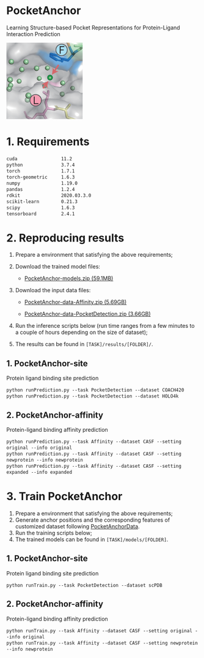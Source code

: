 # PocketAnchor

Learning Structure-based Pocket Representations for Protein-Ligand Interaction Prediction

<div><img width=200 src=https://github.com/tiantz17/PocketAnchor/blob/main/figure/pocketanchor.png></div>

# 1. Requirements

```
cuda                11.2
python              3.7.4
torch               1.7.1
torch-geometric     1.6.3
numpy               1.19.0
pandas              1.2.4
rdkit               2020.03.3.0
scikit-learn        0.21.3 
scipy               1.6.3 
tensorboard         2.4.1
```

# 2. Reproducing results

1. Prepare a environment that satisfying the above requirements;
2. Download the trained model files:

    - [PocketAnchor-models.zip (59.1MB)](https://drive.google.com/file/d/1FGhtZgH18F6JHz-IB_Wqm6pbHDdIfk3-/view?usp=sharing)

3. Download the input data files:

    - [PocketAnchor-data-Affinity.zip (5.69GB)](https://drive.google.com/file/d/1yLzUmqkJDtEH8b22VMkUjoK0c60TyHGR/view?usp=sharing)

    - [PocketAnchor-data-PocketDetection.zip (3.66GB)](https://drive.google.com/file/d/1tHkmsKXVrr4w08S2ZY7uwlhPj7qimuah/view?usp=sharing)

4. Run the inference scripts below (run time ranges from a few minutes to a couple of hours depending on the size of dataset);
5. The results can be found in ```[TASK]/results/[FOLDER]/```.


## 1. PocketAnchor-site
Protein ligand binding site prediction

```
python runPrediction.py --task PocketDetection --dataset COACH420
python runPrediction.py --task PocketDetection --dataset HOLO4k
```

## 2. PocketAnchor-affinity
Protein-ligand binding affinity prediction

```
python runPrediction.py --task Affinity --dataset CASF --setting original --info original
python runPrediction.py --task Affinity --dataset CASF --setting newprotein --info newprotein
python runPrediction.py --task Affinity --dataset CASF --setting expanded --info expanded
```

# 3. Train PocketAnchor

1. Prepare a environment that satisfying the above requirements;
2. Generate anchor positions and the corresponding features of customized dataset following [PocketAnchorData](https://github.com/lishuya17/PocketAnchorData).
3. Run the training scripts below;
4. The trained models can be found in ```[TASK]/models/[FOLDER]```.


## 1. PocketAnchor-site
Protein ligand binding site prediction

```
python runTrain.py --task PocketDetection --dataset scPDB
```

## 2. PocketAnchor-affinity
Protein-ligand binding affinity prediction

```
python runTrain.py --task Affinity --dataset CASF --setting original --info original
python runTrain.py --task Affinity --dataset CASF --setting newprotein --info newprotein
```